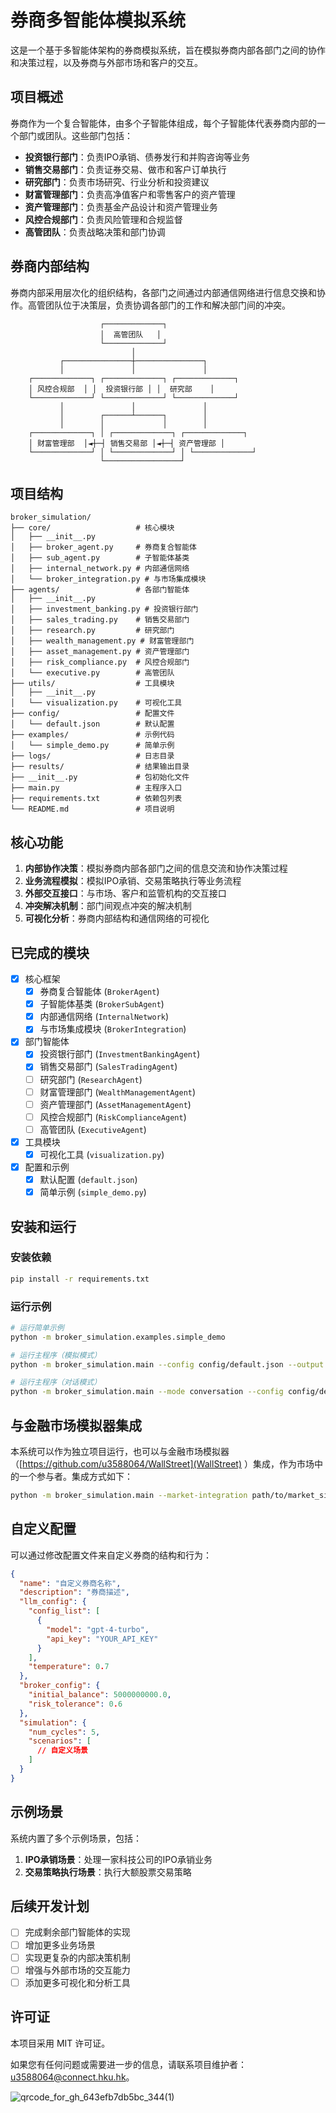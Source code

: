 # 券商多智能体模拟系统

这是一个基于多智能体架构的券商模拟系统，旨在模拟券商内部各部门之间的协作和决策过程，以及券商与外部市场和客户的交互。

## 项目概述

券商作为一个复合智能体，由多个子智能体组成，每个子智能体代表券商内部的一个部门或团队。这些部门包括：

- **投资银行部门**：负责IPO承销、债券发行和并购咨询等业务
- **销售交易部门**：负责证券交易、做市和客户订单执行
- **研究部门**：负责市场研究、行业分析和投资建议
- **财富管理部门**：负责高净值客户和零售客户的资产管理
- **资产管理部门**：负责基金产品设计和资产管理业务
- **风控合规部门**：负责风险管理和合规监督
- **高管团队**：负责战略决策和部门协调

## 券商内部结构

券商内部采用层次化的组织结构，各部门之间通过内部通信网络进行信息交换和协作。高管团队位于决策层，负责协调各部门的工作和解决部门间的冲突。

```
                    ┌─────────────┐
                    │  高管团队   │
                    └─────────────┘
                           │
           ┌───────────────┼───────────────┐
           │               │               │
    ┌─────────────┐ ┌─────────────┐ ┌─────────────┐
    │ 风控合规部  │ │  投资银行部 │ │  研究部    │
    └─────────────┘ └─────────────┘ └─────────────┘
           │               │               │
           │        ┌──────┴──────┐        │
           │        │             │        │
    ┌─────────────┐ │ ┌─────────────┐ ┌─────────────┐
    │ 财富管理部  │◄┼─┤ 销售交易部 │◄┼─┤ 资产管理部 │
    └─────────────┘ │ └─────────────┘ │ └─────────────┘
                    └─────────────────┘
```

## 项目结构

```
broker_simulation/
├── core/                   # 核心模块
│   ├── __init__.py
│   ├── broker_agent.py     # 券商复合智能体
│   ├── sub_agent.py        # 子智能体基类
│   ├── internal_network.py # 内部通信网络
│   └── broker_integration.py # 与市场集成模块
├── agents/                 # 各部门智能体
│   ├── __init__.py
│   ├── investment_banking.py # 投资银行部门
│   ├── sales_trading.py    # 销售交易部门
│   ├── research.py         # 研究部门
│   ├── wealth_management.py # 财富管理部门
│   ├── asset_management.py # 资产管理部门
│   ├── risk_compliance.py  # 风控合规部门
│   └── executive.py        # 高管团队
├── utils/                  # 工具模块
│   ├── __init__.py
│   └── visualization.py    # 可视化工具
├── config/                 # 配置文件
│   └── default.json        # 默认配置
├── examples/               # 示例代码
│   └── simple_demo.py      # 简单示例
├── logs/                   # 日志目录
├── results/                # 结果输出目录
├── __init__.py             # 包初始化文件
├── main.py                 # 主程序入口
├── requirements.txt        # 依赖包列表
└── README.md               # 项目说明
```

## 核心功能

1. **内部协作决策**：模拟券商内部各部门之间的信息交流和协作决策过程
2. **业务流程模拟**：模拟IPO承销、交易策略执行等业务流程
3. **外部交互接口**：与市场、客户和监管机构的交互接口
4. **冲突解决机制**：部门间观点冲突的解决机制
5. **可视化分析**：券商内部结构和通信网络的可视化

## 已完成的模块

- [x] 核心框架
  - [x] 券商复合智能体 (`BrokerAgent`)
  - [x] 子智能体基类 (`BrokerSubAgent`)
  - [x] 内部通信网络 (`InternalNetwork`)
  - [x] 与市场集成模块 (`BrokerIntegration`)

- [x] 部门智能体
  - [x] 投资银行部门 (`InvestmentBankingAgent`)
  - [x] 销售交易部门 (`SalesTradingAgent`)
  - [ ] 研究部门 (`ResearchAgent`)
  - [ ] 财富管理部门 (`WealthManagementAgent`)
  - [ ] 资产管理部门 (`AssetManagementAgent`)
  - [ ] 风控合规部门 (`RiskComplianceAgent`)
  - [ ] 高管团队 (`ExecutiveAgent`)

- [x] 工具模块
  - [x] 可视化工具 (`visualization.py`)

- [x] 配置和示例
  - [x] 默认配置 (`default.json`)
  - [x] 简单示例 (`simple_demo.py`)

## 安装和运行

### 安装依赖

```bash
pip install -r requirements.txt
```

### 运行示例

```bash
# 运行简单示例
python -m broker_simulation.examples.simple_demo

# 运行主程序（模拟模式）
python -m broker_simulation.main --config config/default.json --output results/simulation_result.json

# 运行主程序（对话模式）
python -m broker_simulation.main --mode conversation --config config/default.json --output results/conversation_result.json
```

## 与金融市场模拟器集成

本系统可以作为独立项目运行，也可以与金融市场模拟器（[https://github.com/u3588064/WallStreet](WallStreet) ）集成，作为市场中的一个参与者。集成方式如下：

```bash
python -m broker_simulation.main --market-integration path/to/market_simulation.py --config config/default.json
```

## 自定义配置

可以通过修改配置文件来自定义券商的结构和行为：

```json
{
  "name": "自定义券商名称",
  "description": "券商描述",
  "llm_config": {
    "config_list": [
      {
        "model": "gpt-4-turbo",
        "api_key": "YOUR_API_KEY"
      }
    ],
    "temperature": 0.7
  },
  "broker_config": {
    "initial_balance": 5000000000.0,
    "risk_tolerance": 0.6
  },
  "simulation": {
    "num_cycles": 5,
    "scenarios": [
      // 自定义场景
    ]
  }
}
```

## 示例场景

系统内置了多个示例场景，包括：

1. **IPO承销场景**：处理一家科技公司的IPO承销业务
2. **交易策略执行场景**：执行大额股票交易策略

## 后续开发计划

- [ ] 完成剩余部门智能体的实现
- [ ] 增加更多业务场景
- [ ] 实现更复杂的内部决策机制
- [ ] 增强与外部市场的交互能力
- [ ] 添加更多可视化和分析工具

## 许可证

本项目采用 MIT 许可证。 

如果您有任何问题或需要进一步的信息，请联系项目维护者：[u3588064@connect.hku.hk](mailto:u3588064@connect.hku.hk)。

![qrcode_for_gh_643efb7db5bc_344(1)](https://github.com/u3588064/LLMemory/assets/53069671/8bb26c0f-4cab-438b-9f8c-16b1c26b3587)

